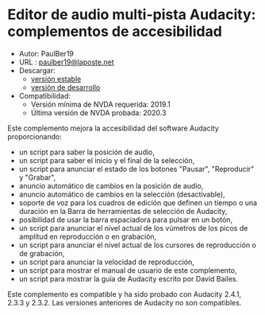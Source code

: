 # Editor de audio multi-pista Audacity: complementos de accesibilidad #
* Autor: PaulBer19
* URL : paulber19@laposte.net
* Descargar:
	* [versión estable][1]
	* [versión de desarrollo][2]
* Compatibilidad:
	* Versión mínima de NVDA requerida: 2019.1
	* Última versión de NVDA probada: 2020.3


Este complemento mejora la accesibilidad del software Audacity proporcionando:

* un script para saber la posición de audio,
* un script para saber el inicio y el final de la selección,
* un script para anunciar el estado de los botones "Pausar", "Reproducir" y "Grabar",
* anuncio automático de cambios en la posición de audio,
* anuncio automático de cambios en la selección (desactivable),
* soporte de voz para los cuadros de edición que definen un tiempo o una duración en la Barra de herramientas de selección de Audacity,
* posibilidad de usar la barra espaciadora para pulsar en un botón,
* un script para anunciar el nivel actual de los vúmetros de los picos de amplitud en reproducción o en grabación,
* un script para anunciar el nivel actual  de los cursores de reproducción o de grabación,
* un script para anunciar la velocidad de reproducción,
* un script para mostrar el manual de usuario de este complemento,
* un script para mostrar la guía de Audacity escrito por David Bailes.


Este complemento es compatible y ha sido probado con Audacity 2.4.1, 2.3.3 y 2.3.2. Las versiones anteriores de Audacity no son compatibles.

[1]: https://github.com/paulber007/AllMyNVDAAddons/raw/master/audacityAccessEnhancement/audacityAccessEnhancement-2.1.nvda-addon
[2]: https://github.com/paulber007/AllMyNVDAAddons/tree/master/audacityAccessEnhancement/dev
